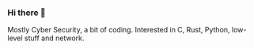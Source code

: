 
### Hi there 👋  
Mostly Cyber Security, a bit of coding. Interested in C, Rust, Python, low-level stuff and network.
